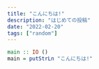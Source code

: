 ```yaml
---
title: "こんにちは!"
description: "はじめての投稿"
date: "2022-02-20"
tags: ["random"]
---
```


```haskell
main :: IO ()
main = putStrLn "こんにちは!"
```
